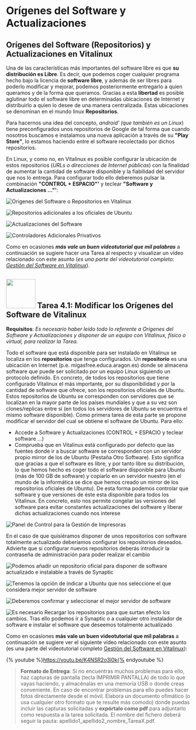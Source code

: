 # Orígenes del Software y Actualizaciones

## Orígenes del Software (Repositorios) y Actualizaciones en Vitalinux

Una de las características más importantes del software libre es que **su distribución es Libre**.  Es decir, que podemos coger cualquier programa hecho bajo la licencia de **software libre**, y además de ser libres para poderlo modificar y mejorar, podemos posteriormente entregarlo a quien queramos y de la forma que queramos.  Gracias a esta **libertad** es posible aglutinar todo el software libre en determinadas ubicaciones de Internet y distribuirlo a quien lo desee de una manera centralizada.  Estas ubicaciones se denominan en el mundo linux **Repositorios**.


Para hacernos una idea del concepto, **android'* (*que también es un Linux**) tiene preconfigurados unos repositorios de Google de tal forma que cuando nosotros buscamos e instalamos una nueva aplicación a través de su **"Play Store"**, lo estamos haciendo entre el software recolectado por dichos repositorios.


En Linux, y como no, en Vitalinux es posible configurar la ubicación de estos repositorios (*URLs o direcciones de Internet públicas*) con la finalidad de aumentar la cantidad de software disponible y la fiabilidad del servidor que nos lo entrega.  Para configurar todo ello deberemos pulsar la combinación **"CONTROL + ESPACIO"'** y teclear **"Software y Actualizaciones ..."'**:


![Origenes del Software o Repositorios en Vitalinux](img/gestion-software-software-y-actualizaciones.png)

![Repositorios adicionales a los oficiales de Ubuntu](img/gestion-software-software-y-actualizaciones-otro-software.png)

![Actualizaciones del Software](img/gestion-software-software-y-actualizaciones-actualizaciones.png)

![Controladores Adicionales Privativos](img/gestion-software-software-y-actualizaciones-controladores-adicionales.png)

Como en ocasiones ***más vale un buen videotutorial que mil palabras*** a continuación se sugiere hacer una Tarea al respecto y visualizar un vídeo relacionado con este asunto (*es una parte del videotutorial completo: [Gestión del Software en Vitalinux](https://www.youtube.com/watch?v=8tBh8yz1FHY)*).

## <img src="img/Logobombilla.png" width="80"> Tarea 4.1: Modificar los Orígenes del Software de Vitalinux

**Requisitos**: *Es necesario haber leído todo lo referente a Orígenes del Software y Actualizaciones y disponer de un equipo con Vitalinux, físico o virtual, para realizar la Tarea.*

Todo el software que está disponible para ser instalado en Vitalinux se localiza en los **repositorios** que tenga configurados. Un **repositorio** es una ubicación en Internet (p.e. migasfree.educa.aragon.es) donde se almacena software que puede ser solicitado por un equipo Linux siguiendo un protocolo definido. En concreto, de todos los repositorios que tiene configurado Vitalinux el más importante, por su disponibilidad y por la cantidad de software que ofrece, son los repositorios oficiales de Ubuntu. Estos repositorios de Ubuntu se corresponden con servidores que se localizan en la mayor parte de los países mundiales y que a su vez son clones/replicas entre sí (en todos los servidores de Ubuntu se encuentra el mismo software disponible). Como primera tarea de esta parte se propone modificar el servidor del cual se obtiene el software de Ubuntu. Para ello:

* Accede a Software y Actualizaciones (CONTROL + ESPACIO y teclear software ...)
* Comprueba que en Vitalinux está configurado por defecto que las fuentes donde ir a buscar software se corresponden con un servidor propio mirror de los de Ubuntu (Pestaña Otro Software). Esto significa que gracias a que el software es libre, y por tanto libre su distribución, lo que hemos hecho es coger todo el software disponible para Ubuntu (más de 100 GB de software) y copiarlo en un servidor nuestro (en el mundo de la informática se dice que hemos creado un mirror de los repositorios oficiales de Ubuntu). De esta forma podemos controlar que software y que versiones de éste esta disponible para todos los Vitalinux. En concreto, esto nos permite congelar las versiones del software para evitar constantes actualizaciones del software y liberar dichas actualizaciones cuando nos interese

![Panel de Control para la Gestión de Impresoras](img/software-y-actualizaciones-mirror-vitalinux.png)

En el caso de que quisiéramos disponer de unos repositorios con software totalmente actualizado deberíamos configurar los repositorios deseados. Advierte que si configurar nuevos repositorios deberás introducir la contraseña de administración para poder realizar el cambio

![Podemos añadir un repositorio oficial para disponer de software actualizado e instalable a través de Synaptic](img/Software-y-actualizaciones-añadir-repositorio-oficial.png)

![Tenemos la opción de indicar a Ubuntu que nos seleccione el que considera mejor servidor de software](img/Software-y-actualizaciones-seleccionar-el-mejor-servidor.png)

![Deberemos confirmar y seleccionar el mejor servidor de software](img/Software-y-actualizaciones-mejor-servidor-seleccionado.png)

![Es necesario Recargar los repositorios para que surtan efecto los cambios. Tras ello podemos ir a Synaptic o a cualquier otro instalador de software e instalar el software que deseemos totalmente actualizado](img/Software-y-actualizaciones-recargar-repositorios.png)

Como en ocasiones **más vale un buen videotutorial que mil palabras** a continuación se sugiere ver el siguiente vídeo relacionado con este asunto (es una parte del videotutorial completo [Gestión del Software en Vitalinux](https://www.youtube.com/watch?v=8tBh8yz1FHY%7C)):

{% youtube %}https://youtu.be/K4NSR2o3l0k{% endyoutube %}

> **Formato de Entrega**: Si no encuentras muchos problemas para ello, haz capturas de pantalla (tecla IMPRIMIR PANTALLA) de todo lo que vayas haciendo, y almacénalas en una memoria USB o donde creas conveniente. En caso de encontrar problemas para ello puedes hacer fotos directamente desde el móvil. Elabora un documento ofimático (o usa cualquier otro formato que te resulte más comodo) donde puedas incluir las capturas solicitadas y **expórtalo como pdf** para adjuntarlo como respuesta a la tarea solicitada. El nombre del fichero deberá seguir la pauta: apellido1_apellido2_nombre_TareaX.pdf.